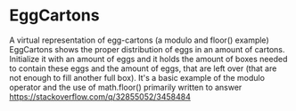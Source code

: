 # EggCartons
A virtual representation of egg-cartons (a modulo and floor() example)
    EggCartons shows the proper distribution of eggs in an amount of cartons.
    Initialize it with an amount of eggs and it holds the amount of boxes
    needed to contain these eggs and the amount of eggs, that are left over
    (that are not enough to fill another full box).
    It's a basic example of the modulo operator and the use of math.floor()
    primarily written to answer https://stackoverflow.com/q/32855052/3458484

